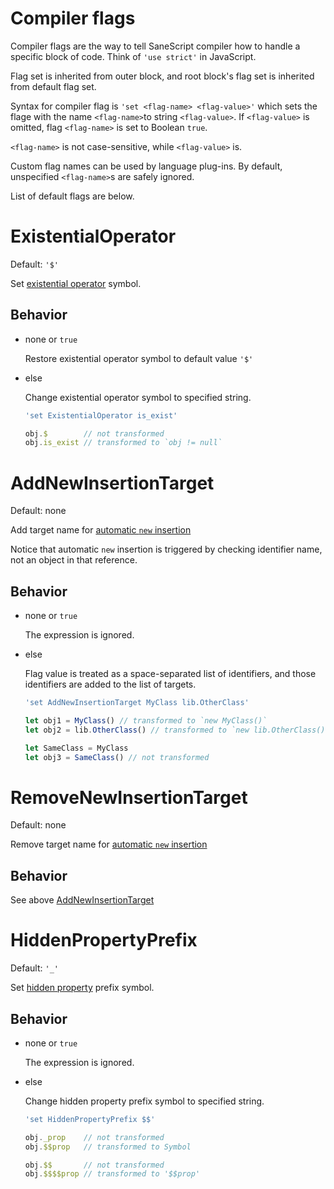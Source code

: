 Compiler flags
===============

Compiler flags are the way to tell SaneScript compiler how to handle a specific block of code. Think of `'use strict'` in JavaScript.

Flag set is inherited from outer block, and root block's flag set is inherited from default flag set.

Syntax for compiler flag is `'set <flag-name> <flag-value>'` which sets the flage with the name `<flag-name>`to string `<flag-value>`. If `<flag-value>` is omitted, flag `<flag-name>` is set to Boolean `true`.

`<flag-name>` is not case-sensitive, while `<flag-value>` is.

Custom flag names can be used by language plug-ins. By default, unspecified `<flag-name>`s are safely ignored.

List of default flags are below.

# ExistentialOperator

Default: `'$'`

Set [existential operator](https://github.com/SaneScript/SaneScript/blob/master/Features.md#existential-operator) symbol.

## Behavior

- none or `true`

  Restore existential operator symbol to default value `'$'`

- else

  Change existential operator symbol to specified string.

  ```js
  'set ExistentialOperator is_exist'

  obj.$        // not transformed
  obj.is_exist // transformed to `obj != null`
  ```

# AddNewInsertionTarget

Default: none

Add target name for [automatic `new` insertion](https://github.com/SaneScript/SaneScript/blob/master/Features.md#automatic-new-insertion)

Notice that automatic `new` insertion is triggered by checking identifier name, not an object in that reference.

## Behavior

- none or `true`

  The expression is ignored.

- else

  Flag value is treated as a space-separated list of identifiers, and those identifiers are added to the list of targets.

  ```js
  'set AddNewInsertionTarget MyClass lib.OtherClass'

  let obj1 = MyClass() // transformed to `new MyClass()`
  let obj2 = lib.OtherClass() // transformed to `new lib.OtherClass()`

  let SameClass = MyClass
  let obj3 = SameClass() // not transformed
  ```

# RemoveNewInsertionTarget

Default: none

Remove target name for [automatic `new` insertion](https://github.com/SaneScript/SaneScript/blob/master/Features.md#automatic-new-insertion)

## Behavior

See above [AddNewInsertionTarget](https://github.com/SaneScript/SaneScript/blob/master/Details.md#addnewinsertiontarget)

# HiddenPropertyPrefix

Default: `'_'`

Set [hidden property](https://github.com/SaneScript/SaneScript/blob/master/Features.md#hidden-property) prefix symbol.

## Behavior

- none or `true`

  The expression is ignored.

- else

  Change hidden property prefix symbol to specified string.

  ```js
  'set HiddenPropertyPrefix $$'

  obj._prop    // not transformed
  obj.$$prop   // transformed to Symbol

  obj.$$       // not transformed
  obj.$$$$prop // transformed to '$$prop'
  ```
